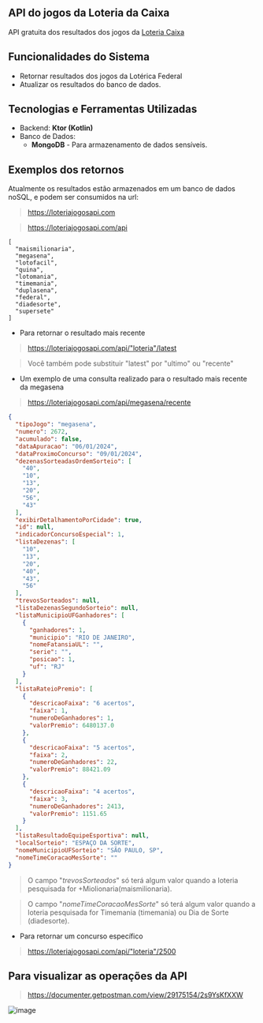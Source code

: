 ## API do jogos da Loteria da Caixa
API gratuita dos resultados dos jogos da [Loteria Caixa](https://loterias.caixa.gov.br/Paginas/default.aspx)

## Funcionalidades do Sistema

- Retornar resultados dos jogos da Lotérica Federal
- Atualizar os resultados do banco de dados.

## Tecnologias e Ferramentas Utilizadas

- Backend: **Ktor (Kotlin)**
- Banco de Dados:
    - **MongoDB** - Para armazenamento de dados sensíveis.

## Exemplos dos retornos
Atualmente os resultados estão armazenados em um banco de dados noSQL, e podem ser consumidos na url:

> https://loteriajogosapi.com

> https://loteriajogosapi.com/api
```array
[
  "maismilionaria",
  "megasena",
  "lotofacil",
  "quina",
  "lotomania",
  "timemania",
  "duplasena",
  "federal",
  "diadesorte",
  "supersete"
]
```
- Para retornar o resultado mais recente
>  https://loteriajogosapi.com/api/"loteria"/latest

> Você também pode substituir "latest" por "ultimo" ou "recente" 

- Um exemplo de uma consulta realizado para o resultado mais recente da megasena

> https://loteriajogosapi.com/api/megasena/recente

```json
{
  "tipoJogo": "megasena",
  "numero": 2672,
  "acumulado": false,
  "dataApuracao": "06/01/2024",
  "dataProximoConcurso": "09/01/2024",
  "dezenasSorteadasOrdemSorteio": [
    "40",
    "10",
    "13",
    "20",
    "56",
    "43"
  ],
  "exibirDetalhamentoPorCidade": true,
  "id": null,
  "indicadorConcursoEspecial": 1,
  "listaDezenas": [
    "10",
    "13",
    "20",
    "40",
    "43",
    "56"
  ],
  "trevosSorteados": null,
  "listaDezenasSegundoSorteio": null,
  "listaMunicipioUFGanhadores": [
    {
      "ganhadores": 1,
      "municipio": "RIO DE JANEIRO",
      "nomeFatansiaUL": "",
      "serie": "",
      "posicao": 1,
      "uf": "RJ"
    }
  ],
  "listaRateioPremio": [
    {
      "descricaoFaixa": "6 acertos",
      "faixa": 1,
      "numeroDeGanhadores": 1,
      "valorPremio": 6480137.0
    },
    {
      "descricaoFaixa": "5 acertos",
      "faixa": 2,
      "numeroDeGanhadores": 22,
      "valorPremio": 88421.09
    },
    {
      "descricaoFaixa": "4 acertos",
      "faixa": 3,
      "numeroDeGanhadores": 2413,
      "valorPremio": 1151.65
    }
  ],
  "listaResultadoEquipeEsportiva": null,
  "localSorteio": "ESPAÇO DA SORTE",
  "nomeMunicipioUFSorteio": "SÃO PAULO, SP",
  "nomeTimeCoracaoMesSorte": ""
}
```

> O campo "*trevosSorteados*" só terá algum valor quando a loteria pesquisada for +Miolionaria(maismilionaria).

> O campo "*nomeTimeCoracaoMesSorte*" só terá algum valor quando a loteria pesquisada for Timemania (timemania) ou Dia de Sorte (diadesorte).

- Para retornar um concurso específico
> https://loteriajogosapi.com/api/"loteria"/2500

## Para visualizar as operações da API

> https://documenter.getpostman.com/view/29175154/2s9YsKfXXW

![image](https://github.com/sanisamoj/apiLoteria/assets/69211869/f3889dee-3763-45eb-97f0-19d94f25adf6)

